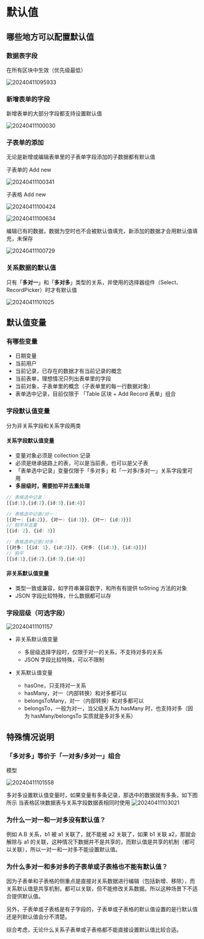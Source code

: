 # 默认值

## 哪些地方可以配置默认值

### 数据表字段

在所有区块中生效（优先级最低）

![20240411095933](https://nocobase-docs.oss-cn-beijing.aliyuncs.com/20240411095933.png)

### 新增表单的字段

新增表单的大部分字段都支持设置默认值

![20240411100030](https://nocobase-docs.oss-cn-beijing.aliyuncs.com/20240411100030.png)

### 子表单的添加

无论是新增或编辑表单里的子表单字段添加的子数据都有默认值

子表单的 Add new

![20240411100341](https://nocobase-docs.oss-cn-beijing.aliyuncs.com/20240411100341.png)

子表格 Add new

![20240411100424](https://nocobase-docs.oss-cn-beijing.aliyuncs.com/20240411100424.png)

![20240411100634](https://nocobase-docs.oss-cn-beijing.aliyuncs.com/20240411100634.png)

编辑已有的数据，数据为空时也不会被默认值填充，新添加的数据才会用默认值填充，未保存

![20240411100729](https://nocobase-docs.oss-cn-beijing.aliyuncs.com/20240411100729.png)


### 关系数据的默认值

只有「**多对一**」和「**多对多**」类型的关系，并使用的选择器组件（Select、RecordPicker）时才有默认值

![20240411101025](https://nocobase-docs.oss-cn-beijing.aliyuncs.com/20240411101025.png)

## 默认值变量

### 有哪些变量

- 日期变量
- 当前用户
- 当前记录，已存在的数据才有当前记录的概念
- 当前表单，理想情况只列出表单里的字段
- 当前对象，子表单里的概念（子表单里的每一行数据对象）
- 表单选中记录，目前仅限于 「Table 区块 + Add Record 表单」组合

### 字段默认值变量

分为非关系字段和关系字段两类

#### 关系字段默认值变量

- 变量对象必须是 collection 记录
- 必须是继承链路上的表，可以是当前表，也可以是父子表
- 「表单选中记录」变量仅限于「多对多」和「一对多/多对一」关系字段里可用
- **多层级时，需要拍平并去重处理**

```typescript
// 表格选中记录：
[{id:1},{id:2},{id:3},{id:4}]

// 表格选中记录/对一：
[{对一: {id:2}}, {对一: {id:3}}, {对一: {id:3}}] 
// 拍平并去重
[{id: 2}, {id: 3}]

// 表格选中记录/对多：
[{对多: [{id: 1}, {id:2}]}, {对多: {[id:3}, {id:4}]}]
// 拍平  
[{id:1},{id:2},{id:3},{id:4}]
```

#### 非关系默认值变量

- 类型一致或兼容，如字符串兼容数字，和所有有提供 toString 方法的对象
- JSON 字段比较特殊，什么数据都可以存

### 字段层级（可选字段）

![20240411101157](https://nocobase-docs.oss-cn-beijing.aliyuncs.com/20240411101157.png)
- 非关系默认值变量

  - 多层级选择字段时，仅限于对一的关系，不支持对多的关系
  - JSON 字段比较特殊，可以不限制
- 关系默认值变量

  - hasOne，只支持对一关系
  - hasMany，对一（内部转换）和对多都可以
  - belongsToMany，对一（内部转换）和对多都可以
  - belongsTo，一般为对一，当父级关系为 hasMany 时，也支持对多（因为 hasMany/belongsTo 实质就是多对多关系）

## 特殊情况说明

### 「多对多」等价于「一对多/多对一」组合

模型

![20240411101558](https://nocobase-docs.oss-cn-beijing.aliyuncs.com/20240411101558.png)

多对多设置默认值变量时，如果变量有多条记录，那选中的数据就有多条，如下图所示
当表格区块数据表与关系字段数据表相同时使用
![20240411103021](https://nocobase-docs.oss-cn-beijing.aliyuncs.com/20240411103021.png)


### 为什么一对一和一对多没有默认值？

例如 A.B 关系，b1 被 a1 关联了，就不能被 a2 关联了，如果 b1 关联 a2，那就会解除与 a1 的关联，这种情况下数据并不是共享的，而默认值是共享的机制（都可以关联），所以一对一和一对多不能设置默认值。

### 为什么多对一和多对多的子表单或子表格也不能有默认值？

因为子表单和子表格的侧重点是直接对关系数据进行编辑（包括新增、移除），而关系默认值是共享机制，都可以关联，但不能修改关系数据。所以这种场景下不适合提供默认值。

另外，子表单或子表格是有子字段的，子表单或子表格的默认值设置的是行默认值还是列默认值会分不清楚。

综合考虑，无论什么关系子表单或子表格都不能直接设置默认值比较合适。
